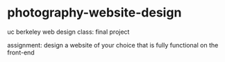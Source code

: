 # photography-website-design
uc berkeley web design class: final project

assignment: design a website of your choice that is fully functional on the front-end
